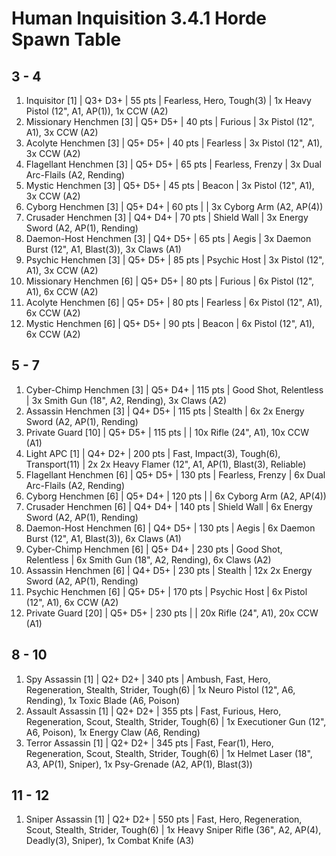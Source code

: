 # Human Inquisition 3.4.1 Horde Spawn Table

## 3 - 4

1. Inquisitor [1] | Q3+ D3+ | 55 pts | Fearless, Hero, Tough(3) | 1x Heavy Pistol (12", A1, AP(1)), 1x CCW (A2)
1. Missionary Henchmen [3] | Q5+ D5+ | 40 pts | Furious | 3x Pistol (12", A1), 3x CCW (A2)
1. Acolyte Henchmen [3] | Q5+ D5+ | 40 pts | Fearless | 3x Pistol (12", A1), 3x CCW (A2)
1. Flagellant Henchmen [3] | Q5+ D5+ | 65 pts | Fearless, Frenzy | 3x Dual Arc-Flails (A2, Rending)
1. Mystic Henchmen [3] | Q5+ D5+ | 45 pts | Beacon | 3x Pistol (12", A1), 3x CCW (A2)
1. Cyborg Henchmen [3] | Q5+ D4+ | 60 pts |  | 3x Cyborg Arm (A2, AP(4))
1. Crusader Henchmen [3] | Q4+ D4+ | 70 pts | Shield Wall | 3x Energy Sword (A2, AP(1), Rending)
1. Daemon-Host Henchmen [3] | Q4+ D5+ | 65 pts | Aegis | 3x Daemon Burst (12", A1, Blast(3)), 3x Claws (A1)
1. Psychic Henchmen [3] | Q5+ D5+ | 85 pts | Psychic Host | 3x Pistol (12", A1), 3x CCW (A2)
1. Missionary Henchmen [6] | Q5+ D5+ | 80 pts | Furious | 6x Pistol (12", A1), 6x CCW (A2)
1. Acolyte Henchmen [6] | Q5+ D5+ | 80 pts | Fearless | 6x Pistol (12", A1), 6x CCW (A2)
1. Mystic Henchmen [6] | Q5+ D5+ | 90 pts | Beacon | 6x Pistol (12", A1), 6x CCW (A2)

## 5 - 7

1. Cyber-Chimp Henchmen [3] | Q5+ D4+ | 115 pts | Good Shot, Relentless | 3x Smith Gun (18", A2, Rending), 3x Claws (A2)
1. Assassin Henchmen [3] | Q4+ D5+ | 115 pts | Stealth | 6x 2x Energy Sword (A2, AP(1), Rending)
1. Private Guard [10] | Q5+ D5+ | 115 pts |  | 10x Rifle (24", A1), 10x CCW (A1)
1. Light APC [1] | Q4+ D2+ | 200 pts | Fast, Impact(3), Tough(6), Transport(11) | 2x 2x Heavy Flamer (12", A1, AP(1), Blast(3), Reliable)
1. Flagellant Henchmen [6] | Q5+ D5+ | 130 pts | Fearless, Frenzy | 6x Dual Arc-Flails (A2, Rending)
1. Cyborg Henchmen [6] | Q5+ D4+ | 120 pts |  | 6x Cyborg Arm (A2, AP(4))
1. Crusader Henchmen [6] | Q4+ D4+ | 140 pts | Shield Wall | 6x Energy Sword (A2, AP(1), Rending)
1. Daemon-Host Henchmen [6] | Q4+ D5+ | 130 pts | Aegis | 6x Daemon Burst (12", A1, Blast(3)), 6x Claws (A1)
1. Cyber-Chimp Henchmen [6] | Q5+ D4+ | 230 pts | Good Shot, Relentless | 6x Smith Gun (18", A2, Rending), 6x Claws (A2)
1. Assassin Henchmen [6] | Q4+ D5+ | 230 pts | Stealth | 12x 2x Energy Sword (A2, AP(1), Rending)
1. Psychic Henchmen [6] | Q5+ D5+ | 170 pts | Psychic Host | 6x Pistol (12", A1), 6x CCW (A2)
1. Private Guard [20] | Q5+ D5+ | 230 pts |  | 20x Rifle (24", A1), 20x CCW (A1)

## 8 - 10

1. Spy Assassin [1] | Q2+ D2+ | 340 pts | Ambush, Fast, Hero, Regeneration, Stealth, Strider, Tough(6) | 1x Neuro Pistol (12", A6, Rending), 1x Toxic Blade (A6, Poison)
1. Assault Assassin [1] | Q2+ D2+ | 355 pts | Fast, Furious, Hero, Regeneration, Scout, Stealth, Strider, Tough(6) | 1x Executioner Gun (12", A6, Poison), 1x Energy Claw (A6, Rending)
1. Terror Assassin [1] | Q2+ D2+ | 345 pts | Fast, Fear(1), Hero, Regeneration, Scout, Stealth, Strider, Tough(6) | 1x Helmet Laser (18", A3, AP(1), Sniper), 1x Psy-Grenade (A2, AP(1), Blast(3))

## 11 - 12

1. Sniper Assassin [1] | Q2+ D2+ | 550 pts | Fast, Hero, Regeneration, Scout, Stealth, Strider, Tough(6) | 1x Heavy Sniper Rifle (36", A2, AP(4), Deadly(3), Sniper), 1x Combat Knife (A3)